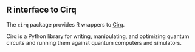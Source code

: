 ## R interface to Cirq

The ```cirq``` package provides R wrappers to [Cirq](https://cirq.readthedocs.io/).

Cirq is a Python library for writing, manipulating, and optimizing quantum circuits and running them against quantum computers and simulators.

